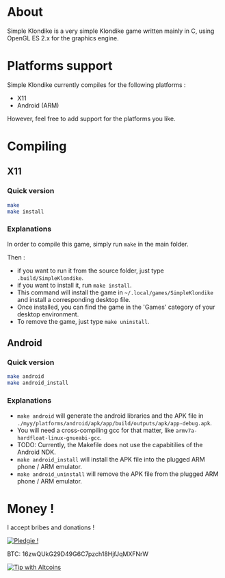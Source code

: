 # About

Simple Klondike is a very simple Klondike game written mainly in C, 
using OpenGL ES 2.x for the graphics engine.

# Platforms support

Simple Klondike currently compiles for the following platforms :

* X11
* Android (ARM)

However, feel free to add support for the platforms you like.

# Compiling

## X11

### Quick version

```bash
make
make install
```

### Explanations

In order to compile this game, simply run `make` in the main folder.

Then :

* if you want to run it from the source folder, just type `.build/SimpleKlondike`.
* if you want to install it, run `make install`.
 * This command will install the game in `~/.local/games/SimpleKlondike` and install a corresponding desktop file.
* Once installed, you can find the game in the 'Games' category of your desktop environment.
* To remove the game, just type `make uninstall`.

## Android

### Quick version

```bash
make android
make android_install
```

### Explanations

* `make android` will generate the android libraries and the APK file in `./myy/platforms/android/apk/app/build/outputs/apk/app-debug.apk`.
 * You will need a cross-compiling gcc for that matter, like `armv7a-hardfloat-linux-gnueabi-gcc`.
 * TODO: Currently, the Makefile does not use the capabitilies of the Android NDK.
* `make android_install` will install the APK file into the plugged ARM phone / ARM emulator.
* `make android_uninstall` will remove the APK file from the plugged ARM phone / ARM emulator.

# Money !

I accept bribes and donations !

[![Pledgie !](https://pledgie.com/campaigns/33063.png)](https://pledgie.com/campaigns/33063)

BTC: 16zwQUkG29D49G6C7pzch18HjfJqMXFNrW

[![Tip with Altcoins](https://shapeshift.io/images/shifty/small_light_altcoins.png)](https://shapeshift.io/shifty.html?destination=16zwQUkG29D49G6C7pzch18HjfJqMXFNrW&output=BTC)
